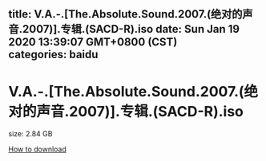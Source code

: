 
title: V.A.-.[The.Absolute.Sound.2007.(绝对的声音.2007)].专辑.(SACD-R).iso
date: Sun Jan 19 2020 13:39:07 GMT+0800 (CST)    
categories: baidu
---

# V.A.-.[The.Absolute.Sound.2007.(绝对的声音.2007)].专辑.(SACD-R).iso
size: 2.84 GB
 
 

[How to download](https://bpcam.bemobtrk.com/go/2ceec3aa-1ca2-46d6-b9ff-aaa5c184517c?jno=3359)